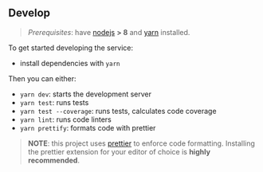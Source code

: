 ## Develop

> *Prerequisites*: have [nodejs](https://nodejs.org) **> 8** and
> [yarn](https://yarnpkg.com) installed.

To get started developing the service:

- install dependencies with `yarn`

Then you can either:

- `yarn dev`: starts the development server
- `yarn test`: runs tests
- `yarn test --coverage`: runs tests, calculates code coverage
- `yarn lint`: runs code linters
- `yarn prettify`: formats code with prettier

> **NOTE**: this project uses [prettier](https://github.com/prettier/prettier)
> to enforce code formatting. Installing the prettier extension for your editor
> of choice is **highly recommended**.
